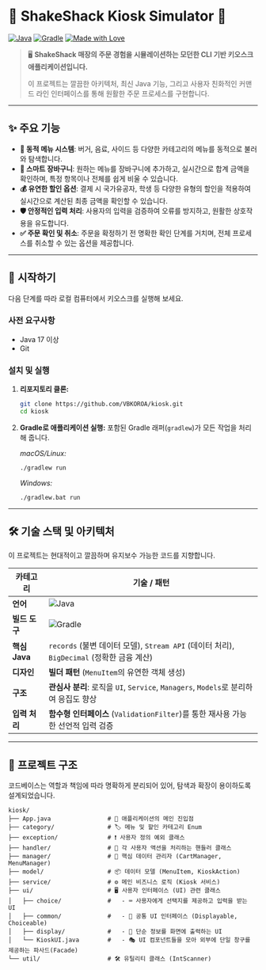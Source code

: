 # 🍔 ShakeShack Kiosk Simulator 🍔

[![Java](https://img.shields.io/badge/Java-17-ED8B00?style=for-the-badge&logo=openjdk&logoColor=white)](https://www.java.com)
[![Gradle](https://img.shields.io/badge/Gradle-8.8-02303A?style=for-the-badge&logo=gradle&logoColor=white)](https://gradle.org)
[![Made with Love](https://img.shields.io/badge/Made%20with-Love-ff69b4.svg?style=for-the-badge)](https://github.com/VBKOROA/kiosk.git)

> 🖥️ **ShakeShack 매장의 주문 경험을 시뮬레이션하는 모던한 CLI 기반 키오스크 애플리케이션입니다.**
>
> 이 프로젝트는 깔끔한 아키텍처, 최신 Java 기능, 그리고 사용자 친화적인 커맨드 라인 인터페이스를 통해 원활한 주문 프로세스를 구현합니다.

---

## ✨ 주요 기능

*   **📜 동적 메뉴 시스템**: 버거, 음료, 사이드 등 다양한 카테고리의 메뉴를 동적으로 불러와 탐색합니다.
*   **🛒 스마트 장바구니**: 원하는 메뉴를 장바구니에 추가하고, 실시간으로 합계 금액을 확인하며, 특정 항목이나 전체를 쉽게 비울 수 있습니다.
*   **💰 유연한 할인 옵션**: 결제 시 국가유공자, 학생 등 다양한 유형의 할인을 적용하여 실시간으로 계산된 최종 금액을 확인할 수 있습니다.
*   **🛡️ 안정적인 입력 처리**: 사용자의 입력을 검증하여 오류를 방지하고, 원활한 상호작용을 유도합니다.
*   **✅ 주문 확인 및 취소**: 주문을 확정하기 전 명확한 확인 단계를 거치며, 전체 프로세스를 취소할 수 있는 옵션을 제공합니다.

---

## 🚀 시작하기

다음 단계를 따라 로컬 컴퓨터에서 키오스크를 실행해 보세요.

### 사전 요구사항

- Java 17 이상
- Git

### 설치 및 실행

1.  **리포지토리 클론:**
    ```sh
    git clone https://github.com/VBKOROA/kiosk.git
    cd kiosk
    ```

2.  **Gradle로 애플리케이션 실행:**
    포함된 Gradle 래퍼(`gradlew`)가 모든 작업을 처리해 줍니다.

    *macOS/Linux:*
    ```sh
    ./gradlew run
    ```

    *Windows:*
    ```sh
    ./gradlew.bat run
    ```

---

## 🛠️ 기술 스택 및 아키텍처

이 프로젝트는 현대적이고 깔끔하며 유지보수 가능한 코드를 지향합니다.

| 카테고리 | 기술 / 패턴 |
|---|---|
| **언어** | ![Java](https://img.shields.io/badge/Java%2017-ED8B00?style=flat&logo=openjdk) |
| **빌드 도구**| ![Gradle](https://img.shields.io/badge/Gradle-02303A?style=flat&logo=gradle) |
| **핵심 Java** | `records` (불변 데이터 모델), `Stream API` (데이터 처리), `BigDecimal` (정확한 금융 계산) |
| **디자인** | **빌더 패턴** (`MenuItem`의 유연한 객체 생성) |
| **구조** | **관심사 분리**: 로직을 `UI`, `Service`, `Managers`, `Models`로 분리하여 응집도 향상 |
| **입력 처리** | **함수형 인터페이스** (`ValidationFilter`)를 통한 재사용 가능한 선언적 입력 검증 |

---

## 📂 프로젝트 구조

코드베이스는 역할과 책임에 따라 명확하게 분리되어 있어, 탐색과 확장이 용이하도록 설계되었습니다.

```
kiosk/
├── App.java                # 🏁 애플리케이션의 메인 진입점
├── category/               # 🏷️ 메뉴 및 할인 카테고리 Enum
├── exception/              # ❗ 사용자 정의 예외 클래스
├── handler/                # 🔄 각 사용자 액션을 처리하는 핸들러 클래스
├── manager/                # 🧠 핵심 데이터 관리자 (CartManager, MenuManager)
├── model/                  # 📦 데이터 모델 (MenuItem, KioskAction)
├── service/                # ⚙️ 메인 비즈니스 로직 (Kiosk 서비스)
├── ui/                     # 🖥️ 사용자 인터페이스 (UI) 관련 클래스
│   ├── choice/             #   - ⌨️ 사용자에게 선택지를 제공하고 입력을 받는 UI
│   ├── common/             #   - 📜 공통 UI 인터페이스 (Displayable, Choiceable)
│   ├── display/            #   - 📢 단순 정보를 화면에 출력하는 UI
│   └── KioskUI.java        #   - 🎭 UI 컴포넌트들을 모아 외부에 단일 창구를 제공하는 파사드(Facade)
└── util/                   # 🛠️ 유틸리티 클래스 (IntScanner)
```